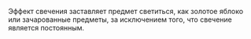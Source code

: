 Эффект свечения заставляет предмет светиться, как золотое яблоко или зачарованные предметы, за исключением того, что свечение является постоянным.